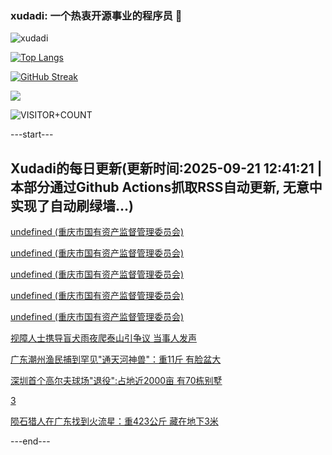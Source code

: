 ### xudadi: 一个热衷开源事业的程序员 👋

![xudadi](https://github-readme-stats-git-masterorgs-github-readme-stats-team.vercel.app/api?username=xudadi)

[![Top Langs](https://github-readme-stats.vercel.app/api/top-langs/?username=xudadi)](https://github.com/anuraghazra/github-readme-stats)

[![GitHub Streak](https://streak-stats.demolab.com?user=xudadi&locale=zh_Hans)](https://git.io/streak-stats)

![](https://raw.githubusercontent.com/xudadi/xudadi/main/assets/github-contribution-grid-snake.svg)

![VISITOR+COUNT](https://komarev.com/ghpvc/?username=xudadi&label=VISITOR+COUNT)


---start---

## Xudadi的每日更新(更新时间:2025-09-21 12:41:21 | 本部分通过Github Actions抓取RSS自动更新, 无意中实现了自动刷绿墙...)

[undefined (重庆市国有资产监督管理委员会)](https://dadilab.github.io/feeds/all.xml)

[undefined (重庆市国有资产监督管理委员会)](https://dadilab.github.io/feeds/all.xml)

[undefined (重庆市国有资产监督管理委员会)](https://dadilab.github.io/feeds/all.xml)

[undefined (重庆市国有资产监督管理委员会)](https://dadilab.github.io/feeds/all.xml)

[undefined (重庆市国有资产监督管理委员会)](https://dadilab.github.io/feeds/all.xml)

[视障人士携导盲犬雨夜爬泰山引争议 当事人发声](https://m.163.com/news/article/K9RURA9F05345ARG.html)

[广东潮州渔民捕到罕见"通天河神兽"：重11斤 有脸盆大](https://m.163.com/news/article/K9VBQEEN053469LG.html)

[深圳首个高尔夫球场"退役":占地近2000亩 有70栋别墅](https://m.163.com/news/article/K9UFQG0T0512B07B.html)

[3](https://m.163.com/touch/news/sub/domestic)

[陨石猎人在广东找到火流星：重423公斤 藏在地下3米](https://m.163.com/news/article/K9U43D6E051492T3.html)

---end---

